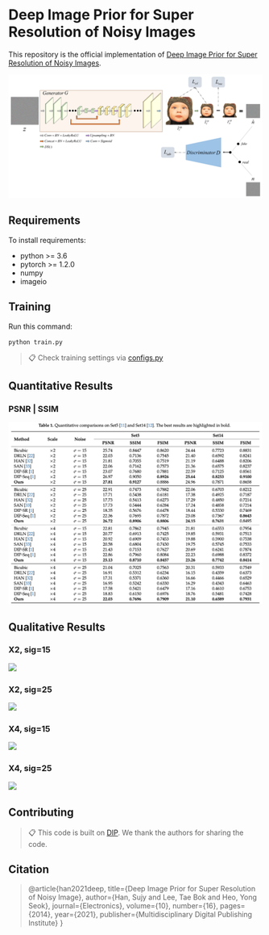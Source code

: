 # Deep Image Prior for Super Resolution of Noisy Images

This repository is the official implementation of [Deep Image Prior for Super Resolution of Noisy Images](https://doi.org/10.3390/electronics10162014). 

<img src="fig/fig2.png">

## Requirements

To install requirements:

- python >= 3.6
- pytorch >= 1.2.0
- numpy
- imageio

## Training

Run this command:

```train
python train.py
```

>📋  Check training settings via [configs.py](https://github.com/sujyQ/DIPforSRofNoisyImages/blob/42b1d4d6d9ab4cfd651cc9cf2620ddb0dc5ada7b/configs.py)

## Quantitative Results

### PSNR | SSIM
<img src="fig/tab1.png">

## Qualitative Results

### X2, sig=15
<img src="fig/fig3.png">

### X2, sig=25
<img src="fig/fig4.png">

### X4, sig=15
<img src="fig/fig5.png">

### X4, sig=25
<img src="fig/fig6.png">

## Contributing

>📋  This code is built on [DIP](https://github.com/DmitryUlyanov/deep-image-prior). We thank the authors for sharing the code.

## Citation

>@article{han2021deep,
>  title={Deep Image Prior for Super Resolution of Noisy Image},
>  author={Han, Sujy and Lee, Tae Bok and Heo, Yong Seok},
>  journal={Electronics},
>  volume={10},
>  number={16},
>  pages={2014},
>  year={2021},
>  publisher={Multidisciplinary Digital Publishing Institute}
>}